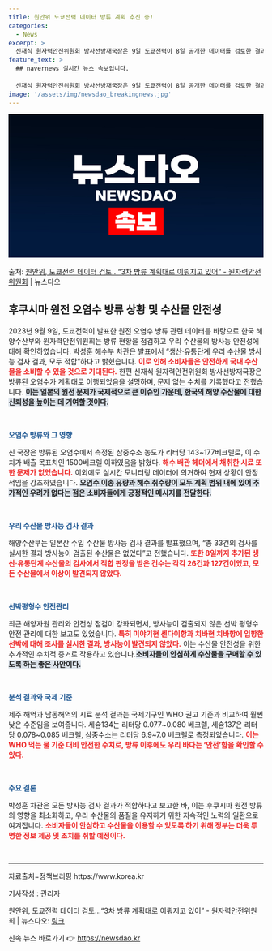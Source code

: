```yaml
---
title: 원안위 도쿄전력 데이터 방류 계획 추진 중!
categories:
  - News
excerpt: >
  신재식 원자력안전위원회 방사선방재국장은 9일 도쿄전력이 8일 공개한 데이터를 검토한 결과, 3차 방류가 계획…
feature_text: >
  ## navernews 실시간 뉴스 속보입니다.

  신재식 원자력안전위원회 방사선방재국장은 9일 도쿄전력이 8일 공개한 데이터를 검토한 결과, 3차 방류가 계획…
image: '/assets/img/newsdao_breakingnews.jpg'
---
```


![뉴스다오 속보](/assets/img/newsdao_breakingnews.jpg)

<p>출처: <a href="https://newsdao.kr/2461" rel="dofollow">원안위, 도쿄전력 데이터 검토…“3차 방류 계획대로 이뤄지고 있어” - 원자력안전위원회</a> | 뉴스다오</p>

<h2 data-ke-size="size26">후쿠시마 원전 오염수 방류 상황 및 수산물 안전성</h2>

<p data-ke-size="size16">2023년 9월 9일, 도쿄전력이 발표한 원전 오염수 방류 관련 데이터를 바탕으로 한국 해양수산부와 원자력안전위원회는 방류 현황을 점검하고 우리 수산물의 방사능 안전성에 대해 확인하였습니다. 박성훈 해수부 차관은 발표에서 “생산·유통단계 우리 수산물 방사능 검사 결과, 모두 적합”하다고 밝혔습니다. <b><span style="color: #ee2323;">이로 인해 소비자들은 안전하게 국내 수산물을 소비할 수 있을 것으로 기대된다.</span></b> 한편 신재식 원자력안전위원회 방사선방재국장은 방류된 오염수가 계획대로 이행되었음을 설명하며, 문제 없는 수치를 기록했다고 전했습니다. <b><span style="background-color: #21538527;">이는 일본의 원전 문제가 국제적으로 큰 이슈인 가운데, 한국의 해양 수산물에 대한 신뢰성을 높이는 데 기여할 것이다.</span></b></p>

<p data-ke-size="size16">&nbsp;</p>

<b><span style="color: #1a5490;">오염수 방류와 그 영향</span></b>

<p data-ke-size="size16">신 국장은 방류된 오염수에서 측정된 삼중수소 농도가 리터당 143~177베크렐로, 이 수치가 배출 목표치인 1500베크렐 이하였음을 밝혔다. <b><span style="color: #ee2323;">해수 배관 헤더에서 채취한 시료 또한 문제가 없었습니다.</span></b> 이외에도 실시간 모니터링 데이터에 의거하여 현재 상황이 안정적임을 강조하였습니다. <b><span style="background-color: #21538527;">오염수 이송 유량과 해수 취수량이 모두 계획 범위 내에 있어 추가적인 우려가 없다는 점은 소비자들에게 긍정적인 메시지를 전달한다.</span></b></p>

<p data-ke-size="size16">&nbsp;</p>

<b><span style="color: #1a5490;">우리 수산물 방사능 검사 결과</span></b>

<p data-ke-size="size16">해양수산부는 일본산 수입 수산물 방사능 검사 결과를 발표했으며, “총 33건의 검사를 실시한 결과 방사능이 검출된 수산물은 없었다”고 전했습니다. <b><span style="color: #ee2323;">또한 8일까지 추가된 생산·유통단계 수산물의 검사에서 적합 판정을 받은 건수는 각각 26건과 127건이었고, 모든 수산물에서 이상이 발견되지 않았다.</span></b> </p>

<p data-ke-size="size16">&nbsp;</p>

<b><span style="color: #1a5490;">선박평형수 안전관리</span></b>

<p data-ke-size="size16">최근 해양자원 관리와 안전성 점검이 강화되면서, 방사능이 검출되지 않은 선박 평형수 안전 관리에 대한 보고도 있었습니다. <b><span style="color: #ee2323;">특히 미야기현 센다이항과 치바현 치바항에 입항한 선박에 대해 조사를 실시한 결과, 방사능이 발견되지 않았다.</span></b> 이는 수산물 안전성을 위한 추가적인 수치적 증거로 작용하고 있습니다.<b><span style="background-color: #21538527;">소비자들이 안심하게 수산물을 구매할 수 있도록 하는 좋은 사안이다.</span></b></p>

<p data-ke-size="size16">&nbsp;</p>

<b><span style="color: #1a5490;">분석 결과와 국제 기준</span></b>

<p data-ke-size="size16">제주 해역과 남동해역의 시료 분석 결과는 국제기구인 WHO 권고 기준과 비교하여 훨씬 낮은 수준임을 보여줍니다. 세슘134는 리터당 0.077~0.080 베크렐, 세슘137은 리터당 0.078~0.085 베크렐, 삼중수소는 리터당 6.9~7.0 베크렐로 측정되었습니다. <b><span style="color: #ee2323;">이는 WHO 먹는 물 기준 대비 안전한 수치로, 방류 이후에도 우리 바다는 ‘안전’함을 확인할 수 있다.</span></b></p>

<p data-ke-size="size16">&nbsp;</p>

<b><span style="color: #1a5490;">주요 결론</span></b>

<p data-ke-size="size16">박성훈 차관은 모든 방사능 검사 결과가 적합하다고 보고한 바, 이는 후쿠시마 원전 방류의 영향을 최소화하고, 우리 수산물의 품질을 유지하기 위한 지속적인 노력의 일환으로 여겨집니다. <b><span style="color: #ee2323;">소비자들이 안심하고 수산물을 이용할 수 있도록 하기 위해 정부는 더욱 투명한 정보 제공 및 조치를 취할 예정이다.</span></b> </p>

<p data-ke-size="size16">&nbsp;</p>

<hr/>

<p data-ke-size="size16">자료출처=정책브리핑 https://www.korea.kr</p>
<p data-ke-size="size16">기사작성 : 관리자</p>
<p data-ke-size="size16">원안위, 도쿄전력 데이터 검토…“3차 방류 계획대로 이뤄지고 있어” - 원자력안전위원회 | 뉴스다오: <a href="https://newsdao.kr/2461" target="_blank">링크</a></p> 

신속 뉴스 바로가기 👉 <a href="https://newsdao.kr" rel="dofollow">https://newsdao.kr</a>


